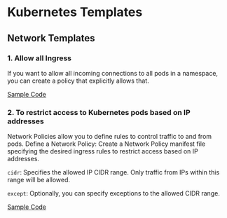 # Kubernetes Templates

## Network Templates

### 1. Allow all Ingress

If you want to allow all incoming connections to all pods in a namespace, you can create a policy that explicitly allows that.

[Sample Code](./Network/allow_all_ingress.yml)

### 2. To restrict access to Kubernetes pods based on IP addresses

Network Policies allow you to define rules to control traffic to and from pods.
Define a Network Policy: Create a Network Policy manifest file specifying the desired ingress rules to restrict access based on IP addresses.

`cidr`: Specifies the allowed IP CIDR range. Only traffic from IPs within this range will be allowed.

`except`: Optionally, you can specify exceptions to the allowed CIDR range.

[Sample Code](./Network/restrict_pods_based_on_ip_address.yml)
